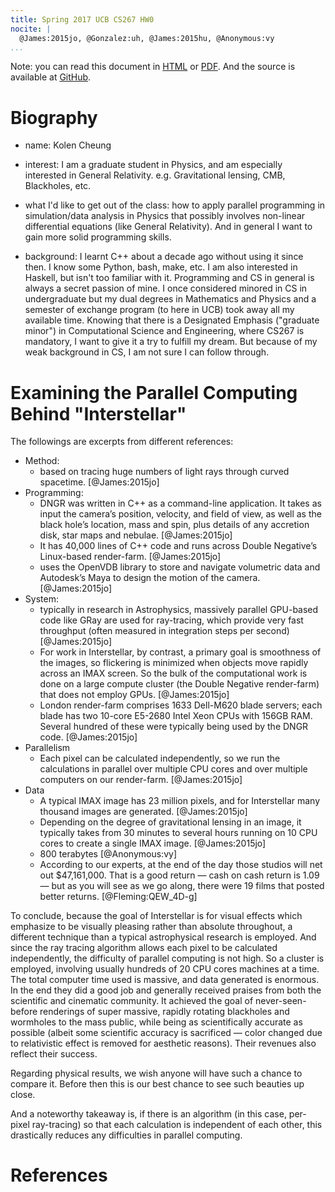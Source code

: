 ```yaml
---
title: Spring 2017 UCB CS267 HW0
nocite: |
  @James:2015jo, @Gonzalez:uh, @James:2015hu, @Anonymous:vy
...
```


Note: you can read this document in [HTML](https://cs267.github.io/hw0/) or [PDF](https://cs267.github.io/hw0/index.pdf). And the source is available at [GitHub](https://github.com/cs267/hw0).

# Biography

- name: Kolen Cheung

- interest: I am a graduate student in Physics, and am especially interested in General Relativity. e.g. Gravitational lensing, CMB, Blackholes, etc.

- what I'd like to get out of the class: how to apply parallel programming in simulation/data analysis in Physics that possibly involves non-linear differential equations (like General Relativity). And in general I want to gain more solid programming skills.

- background: I learnt C++ about a decade ago without using it since then. I know some Python, bash, make, etc. I am also interested in Haskell, but isn't too familiar with it. Programming and CS in general is always a secret passion of mine. I once considered minored in CS in undergraduate but my dual degrees in Mathematics and Physics and a semester of exchange program (to here in UCB) took away all my available time. Knowing that there is a Designated Emphasis ("graduate minor") in Computational Science and Engineering, where CS267 is mandatory, I want to give it a try to fulfill my dream. But because of my weak background in CS, I am not sure I can follow through.

# Examining the Parallel Computing Behind "Interstellar"

The followings are excerpts from different references:

- Method:
	- based on tracing huge numbers of light rays through curved spacetime. [@James:2015jo]
- Programming:
	- DNGR was written in C++ as a command-line application. It takes as input the camera’s position, velocity, and field of view, as well as the black hole’s location, mass and spin, plus details of any accretion disk, star maps and nebulae. [@James:2015jo]
	- It has 40,000 lines of C++ code and runs across Double Negative’s Linux-based render-farm. [@James:2015jo]
	- uses the OpenVDB library to store and navigate volumetric data and Autodesk’s Maya to design the motion of the camera. [@James:2015jo]
- System:
	- typically in research in Astrophysics, massively parallel GPU-based code like GRay are used for ray-tracing, which provide very fast throughput (often measured in integration steps per second) [@James:2015jo]
	- For work in Interstellar, by contrast, a primary goal is smoothness of the images, so flickering is minimized when objects move rapidly across an IMAX screen. So the bulk of the computational work is done on a large compute cluster (the Double Negative render-farm) that does not employ GPUs. [@James:2015jo]
	- London render-farm comprises 1633 Dell-M620 blade servers; each blade has two 10-core E5-2680 Intel Xeon CPUs with 156GB RAM. Several hundred of these were typically being used by the DNGR code. [@James:2015jo]
- Parallelism
	- Each pixel can be calculated independently, so we run the calculations in parallel over multiple CPU cores and over multiple computers on our render-farm. [@James:2015jo]
- Data
	- A typical IMAX image has 23 million pixels, and for Interstellar many thousand images are generated. [@James:2015jo]
	- Depending on the degree of gravitational lensing in an image, it typically takes from 30 minutes to several hours running on 10 CPU cores to create a single IMAX image. [@James:2015jo]
	- 800 terabytes [@Anonymous:vy]
	- According to our experts, at the end of the day those studios will net out $47,161,000. That is a good return — cash on cash return is 1.09 — but as you will see as we go along, there were 19 films that posted better returns. [@Fleming:QEW_4D-g]

To conclude, because the goal of Interstellar is for visual effects which emphasize to be visually pleasing rather than absolute throughout, a different technique than a typical astrophysical research is employed. And since the ray tracing algorithm allows each pixel to be calculated independently, the difficulty of parallel computing is not high. So a cluster is employed, involving usually hundreds of 20 CPU cores machines at a time. The total computer time used is massive, and data generated is enormous. In the end they did a good job and generally received praises from both the scientific and cinematic community. It achieved the goal of never-seen-before renderings of super massive, rapidly rotating blackholes and wormholes to the mass public, while being as scientifically accurate as possible (albeit some scientific accuracy is sacrificed — color changed due to relativistic effect is removed for aesthetic reasons). Their revenues also reflect their success.

Regarding physical results, we wish anyone will have such a chance to compare it. Before then this is our best chance to see such beauties up close.

And a noteworthy takeaway is, if there is an algorithm (in this case, per-pixel ray-tracing) so that each calculation is independent of each other, this drastically reduces any difficulties in parallel computing.

# References
